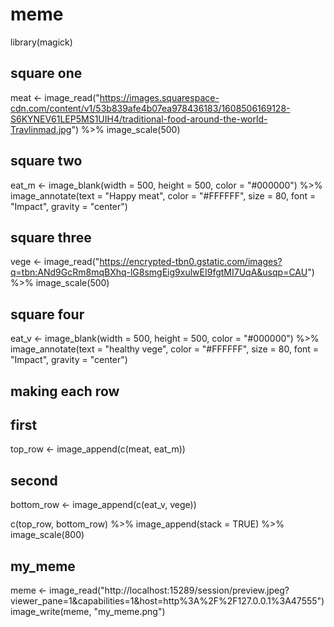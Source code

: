 # meme 
library(magick)

## square one
meat <- image_read("https://images.squarespace-cdn.com/content/v1/53b839afe4b07ea978436183/1608506169128-S6KYNEV61LEP5MS1UIH4/traditional-food-around-the-world-Travlinmad.jpg") %>% 
  image_scale(500)

## square two
eat_m <- image_blank(width = 500,
                     height = 500,
                     color = "#000000") %>%
  image_annotate(text = "Happy meat",
                 color = "#FFFFFF",
                 size = 80,
                 font = "Impact",
                 gravity = "center")

## square three
vege <- image_read("https://encrypted-tbn0.gstatic.com/images?q=tbn:ANd9GcRm8mqBXhq-lG8smgEig9xulwEI9fgtMI7UqA&usqp=CAU") %>% 
  image_scale(500)

## square four
eat_v <- image_blank(width = 500,
                     height = 500,
                     color = "#000000") %>%
  image_annotate(text = "healthy vege",
                 color = "#FFFFFF",
                 size = 80,
                 font = "Impact",
                 gravity = "center")

## making each row

## first
top_row <- image_append(c(meat, eat_m))

## second
bottom_row <- image_append(c(eat_v, vege))

c(top_row, bottom_row) %>%
  image_append(stack = TRUE) %>%
  image_scale(800)

## my_meme
meme <- image_read("http://localhost:15289/session/preview.jpeg?viewer_pane=1&capabilities=1&host=http%3A%2F%2F127.0.0.1%3A47555")
image_write(meme, "my_meme.png")

